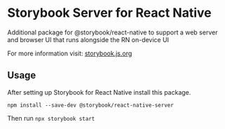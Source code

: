 # Storybook Server for React Native
Additional package for @storybook/react-native to support a web server and browser UI that runs alongside the RN on-device UI

For more information visit: [storybook.js.org](https://storybook.js.org)

## Usage
After setting up Storybook for React Native install this package. 

```shell
npm install --save-dev @storybook/react-native-server
```

Then run `npx storybook start`
